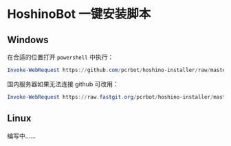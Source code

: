 # HoshinoBot 一键安装脚本

## Windows

在合适的位置打开 `powershell` 中执行：

```powershell
Invoke-WebRequest https://github.com/pcrbot/hoshino-installer/raw/master/hoshino_installer.ps1 -OutFile .\install.ps1 ; ./install.ps1
```

国内服务器如果无法连接 github 可改用：

```powershell
Invoke-WebRequest https://raw.fastgit.org/pcrbot/hoshino-installer/master/hoshino_installer.ps1 -OutFile .\install.ps1 ; ./install.ps1
```

## Linux

编写中……
